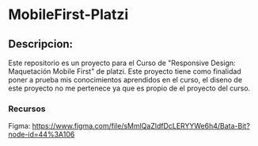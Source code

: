 # MobileFirst-Platzi
## Descripcion:
Este repositorio es un proyecto para el  Curso de "Responsive Design: Maquetación Mobile First" de platzi. Este proyecto tiene como finalidad poner a prueba mis conocimientos aprendidos en el curso, el diseno de este proyecto no me pertenece ya que es propio de el proyecto del curso.

### Recursos
Figma: https://www.figma.com/file/sMmlQaZldfDcLERYYWe6h4/Bata-Bit?node-id=44%3A106
